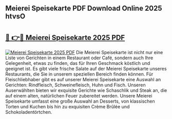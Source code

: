 ## Meierei Speisekarte PDF Download Online 2025 htvsO

# <h2><a href="http://gc9l62a.nevu.top/?p=Meierei+Speisekarte">🔗 👉🔴 Meierei Speisekarte 2025 PDF</a></h2>

[![Meierei Speisekarte 2025 PDF](https://i.imgur.com/dBaPXMq.png)](http://gc9l62a.nevu.top/?p=Meierei+Speisekarte)
Die Meierei Speisekarte ist nicht nur eine Liste von Gerichten in einem Restaurant oder Café, sondern auch Ihre Gelegenheit, etwas zu finden, das für Ihren Geschmack köstlich und geeignet ist. Es gibt viele frische Salate auf der Meierei Speisekarte unseres Restaurants, die Sie in unserem speziellen Bereich finden können. Für Fleischliebhaber gibt es auf unserer Meierei Speisekarte eine Auswahl an Gerichten: Rindfleisch, Schweinefleisch, Huhn und Fisch. Unseren Auserwählten bieten wir exquisite Gerichte wie Schaschlik und Steak an, die auf einem alten, natürlichen Feuer zubereitet werden. Unsere Meierei Speisekarte umfasst eine große Auswahl an Desserts, von klassischen Torten und Kuchen bis hin zu exquisiten Crème Brûlée und Schokoladentörtchen.
